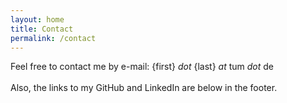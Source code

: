 ```yaml
---
layout: home
title: Contact
permalink: /contact
---
```


Feel free to contact me by e-mail: {first} _dot_ {last} _at_ tum _dot_ de
<br/><br/>
Also, the links to my GitHub and LinkedIn are below in the footer.